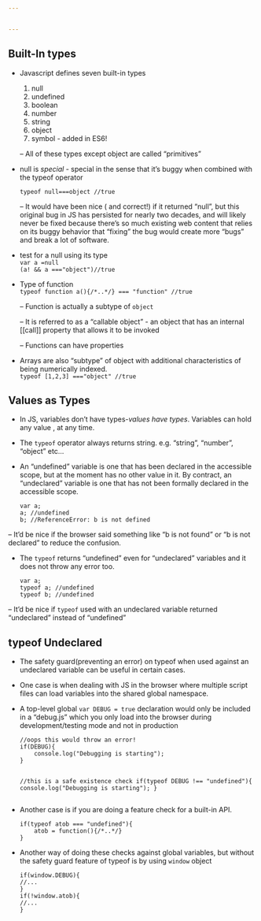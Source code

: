```yaml
---


---
```


<h2 id="built-in-types"><strong>Built-In types</strong></h2>
<ul>
<li>
<p>Javascript defines seven built-in types</p>
<ol>
<li>null</li>
<li>undefined</li>
<li>boolean</li>
<li>number</li>
<li>string</li>
<li>object</li>
<li>symbol - added in ES6!</li>
</ol>
<p>– All of these types except object are called “primitives”</p>
</li>
<li>
<p>null is <em>special</em> - special in the sense that it’s buggy when combined with the typeof operator</p>
<p><code>typeof null===object //true</code></p>
<p>– It would have been nice ( and correct!) if it returned “null”, but this original bug in JS has persisted for nearly two decades, and will likely never be fixed because there’s so much existing web content that relies on its buggy behavior that “fixing” the bug would create more “bugs” and break a lot of software.</p>
</li>
<li>
<p>test for a null using its type<br>
<code>var a =null</code><br>
<code>(a! &amp;&amp; a ==="object")//true</code></p>
</li>
<li>
<p>Type of function<br>
<code>typeof function a(){/*..*/} === "function" //true</code></p>
<p>–	Function is actually a subtype of <code>object</code></p>
<p>–	It is referred to as a “callable object” - an object that has an 			internal [[call]] property that allows it to be invoked</p>
<p>–	Functions can have properties</p>
</li>
<li>
<p>Arrays are also “subtype” of object with additional characteristics of being numerically indexed.<br>
<code>typeof [1,2,3] ==="object" //true</code></p>
</li>
</ul>
<h2 id="values-as-types"><strong>Values as Types</strong></h2>
<ul>
<li>
<p>In JS, variables don’t have types-<em>values have types</em>. Variables can hold any value , at any time.</p>
</li>
<li>
<p>The <code>typeof</code> operator always returns string. e.g. “string”, “number”, “object” etc…</p>
</li>
<li>
<p>An “undefined” variable  is one that has been declared in the accessible scope, but at the moment has no other value in it. By contract, an “undeclared” variable is one that has not been formally declared in the accessible scope.</p>
<pre><code>var a;
a; //undefined
b; //ReferenceError: b is not defined
</code></pre>
</li>
</ul>
<p>–  It’d be nice if the browser said something like “b is not found” or “b is not declared” to reduce the confusion.</p>
<ul>
<li>The <code>typeof</code> returns “undefined” even for “undeclared” variables and it does not throw any error too.<pre><code>var a;
typeof a; //undefined
typeof b; //undefined
</code></pre>
</li>
</ul>
<p>– It’d be nice if <code>typeof</code> used with an undeclared variable returned “undeclared” instead of “undefined”</p>
<h2 id="typeof-undeclared"><strong>typeof Undeclared</strong></h2>
<ul>
<li>
<p>The safety guard(preventing an error) on typeof when used against an undeclared variable can be useful in certain cases.</p>
</li>
<li>
<p>One case is when dealing with JS in the browser where multiple script files can load variables into the shared global namespace.</p>
</li>
<li>
<p>A top-level global <code>var DEBUG = true</code> declaration would only be included in a “debug.js” which you only load into the browser during development/testing mode and not in production</p>
<pre><code>//oops this would throw an error!
if(DEBUG){
	console.log("Debugging is starting");
}

//this is  a safe existence check
if(typeof DEBUG !== "undefined"){
	console.log("Debugging is starting");
}
</code></pre>
</li>
<li>
<p>Another case is if you are doing a feature check for a built-in API.</p>
<pre><code>if(typeof atob === "undefined"){
	atob = function(){/*..*/}
}
</code></pre>
</li>
<li>
<p>Another way of doing these checks against global variables, but without the safety guard feature of typeof  is by using <code>window</code> object</p>
<pre><code>if(window.DEBUG){
//...
}
if(!window.atob){
//...
}
</code></pre>
</li>
</ul>

